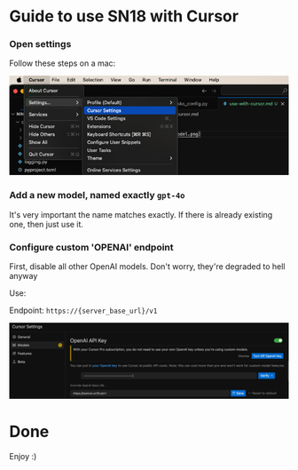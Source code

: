 # Guide to use SN18 with Cursor

### **Open settings**

Follow these steps on a mac:

![Setting up Cursor on Mac](cursor_settings.png)

### **Add a new model, named exactly `gpt-4o`**

It's very important the name matches exactly. If there is already existing one, then just use it.

### **Configure custom 'OPENAI' endpoint**

First, disable all other OpenAI models. Don't worry, they're degraded to hell anyway

Use:

Endpoint: `https://{server_base_url}/v1` 

![OPENAI Key Configuration](openai_key.png)

# Done

Enjoy :)
